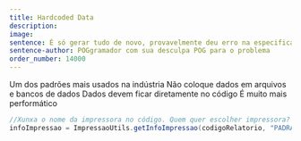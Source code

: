 ```yaml
---
title: Hardcoded Data
description: 
image: 
sentence: É só gerar tudo de novo, provavelmente deu erro na especificação.
sentence-author: POGgramador com sua desculpa POG para o problema
order_number: 14000
---
```

Um dos padrões mais usados na indústria
Não coloque dados em arquivos e bancos de dados
Dados devem ficar diretamente no código
É muito mais performático

```java
//Xunxa o nome da impressora no código. Quem quer escolher impressora?
infoImpressao = ImpressaoUtils.getInfoImpressao(codigoRelatorio, "PADRAO");
```